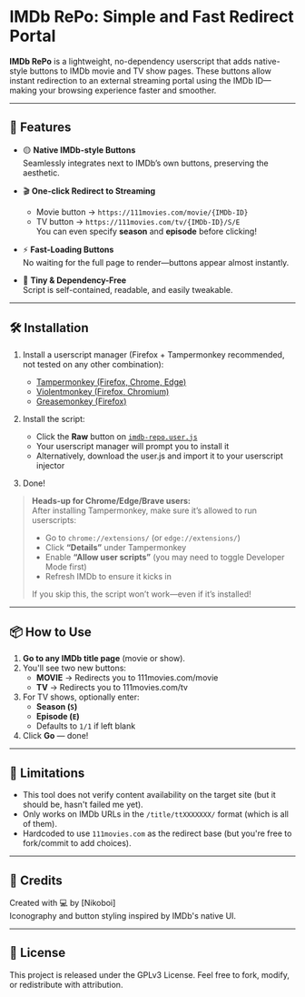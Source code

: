 # IMDb RePo: Simple and Fast Redirect Portal

**IMDb RePo** is a lightweight, no-dependency userscript that adds native-style buttons to IMDb movie and TV show pages. These buttons allow instant redirection to an external streaming portal using the IMDb ID—making your browsing experience faster and smoother.

---

## 🎯 Features

- 🟡 **Native IMDb-style Buttons**  
  Seamlessly integrates next to IMDb’s own buttons, preserving the aesthetic.

- 🎬 **One-click Redirect to Streaming**  
  - Movie button → `https://111movies.com/movie/{IMDb-ID}`
  - TV button → `https://111movies.com/tv/{IMDb-ID}/S/E`  
    You can even specify **season** and **episode** before clicking!

- ⚡ **Fast-Loading Buttons**  
  No waiting for the full page to render—buttons appear almost instantly.

- 🧩 **Tiny & Dependency-Free**  
  Script is self-contained, readable, and easily tweakable.

---

## 🛠 Installation

1. Install a userscript manager (Firefox + Tampermonkey recommended, not tested on any other combination):
   - [Tampermonkey (Firefox, Chrome, Edge)](https://tampermonkey.net/)
   - [Violentmonkey (Firefox, Chromium)](https://violentmonkey.github.io/)
   - [Greasemonkey (Firefox)](https://www.greasespot.net/)

2. Install the script:
   - Click the **Raw** button on [`imdb-repo.user.js`](https://github.com/NikoboiNFTB/IMDb-RePo/blob/main/IMDb%20RePo-%20Simple%20and%20Fast%20Redirect%20Portal-1.6.user.js)
   - Your userscript manager will prompt you to install it
   - Alternatively, download the user.js and import it to your userscript injector

3. Done!

> **Heads-up for Chrome/Edge/Brave users:**  
> After installing Tampermonkey, make sure it’s allowed to run userscripts:
>
> - Go to `chrome://extensions/` (or `edge://extensions/`)
> - Click **“Details”** under Tampermonkey
> - Enable **“Allow user scripts”** (you may need to toggle Developer Mode first)
> - Refresh IMDb to ensure it kicks in  
>
> If you skip this, the script won’t work—even if it’s installed!

---

## 📦 How to Use

1. **Go to any IMDb title page** (movie or show).
2. You'll see two new buttons:
   - **MOVIE** → Redirects you to 111movies.com/movie
   - **TV** → Redirects you to 111movies.com/tv
3. For TV shows, optionally enter:
   - **Season (`S`)**
   - **Episode (`E`)**
   - Defaults to `1/1` if left blank
4. Click **Go** — done!

---

## 🚧 Limitations

- This tool does not verify content availability on the target site (but it should be, hasn't failed me yet).
- Only works on IMDb URLs in the `/title/ttXXXXXXX/` format (which is all of them).
- Hardcoded to use `111movies.com` as the redirect base (but you're free to fork/commit to add choices).

---

## 🤝 Credits

Created with 💻 by [Nikoboi]  
Iconography and button styling inspired by IMDb's native UI.

---

## 📜 License

This project is released under the GPLv3 License. Feel free to fork, modify, or redistribute with attribution.

